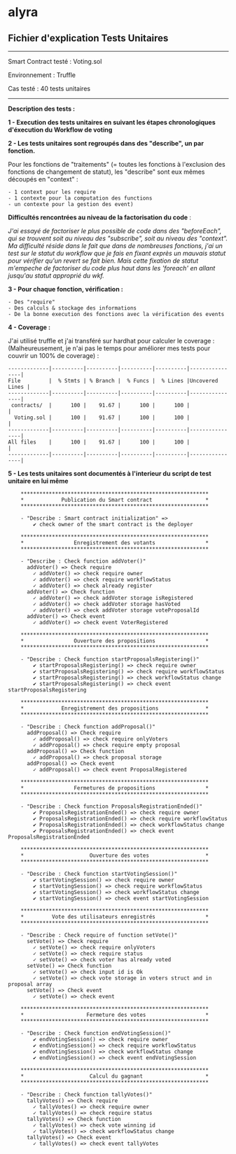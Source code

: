 # alyra

## Fichier d'explication Tests Unitaires

---

Smart Contract testé : Voting.sol

Environnement : Truffle

Cas testé : 40 tests unitaires

---

**Description des tests :**

**1 - Execution des tests unitaires en suivant les étapes chronologiques d'éxecution du Workflow de voting**

**2 - Les tests unitaires sont regroupés dans des "describe", un par fonction.**

Pour les fonctions de "traitements" (= toutes les fonctions à l'exclusion des fonctions de changement de statut), les "describe" sont eux mêmes découpés en "context" :

```
- 1 context pour les require
- 1 contexte pour la computation des functions
- un contexte pour la gestion des event)
```

**Difficultés rencontrées au niveau de la factorisation du code** :

_J'ai essayé de factoriser le plus possible de code dans des "beforeEach", qui se trouvent soit au niveau des "subscribe", soit au niveau des "context".  
Ma difficulté réside dans le fait que dans de nombreuses fonctions, j'ai un test sur le statut du workflow que je fais en fixant exprès un mauvais statut pour vérifier qu'un revert se fait bien. Mais cette fixation de statut m'empeche de factoriser du code plus haut dans les 'foreach' en allant jusqu'au statut approprié du wkf._

**3 - Pour chaque fonction, vérification :**

    - Des "require"
    - Des calculs & stockage des informations
    - De la bonne execution des fonctions avec la vérification des events

**4 - Coverage :**

J'ai utilisé truffle et j'ai transféré sur hardhat pour calculer le coverage :
(Malheureusement, je n'ai pas le temps pour améliorer mes tests pour couvrir un 100% de coverage) :

```
-------------|----------|----------|----------|----------|----------------|
File         |  % Stmts | % Branch |  % Funcs |  % Lines |Uncovered Lines |
-------------|----------|----------|----------|----------|----------------|
 contracts/  |      100 |    91.67 |      100 |      100 |                |
  Voting.sol |      100 |    91.67 |      100 |      100 |                |
-------------|----------|----------|----------|----------|----------------|
All files    |      100 |    91.67 |      100 |      100 |                |
-------------|----------|----------|----------|----------|----------------|
```

**5 - Les tests unitaires sont documentés à l'interieur du script de test unitaire en lui même**

```
    ************************************************************
    *            Publication du Smart contract                 *
    ************************************************************

    - "Describe : Smart contract initialization" =>
        ✔ check owner of the smart contract is the deployer

    ************************************************************
    *                Enregistrement des votants                *
    ************************************************************

    - "Describe : Check function addVoter()"
      addVoter() => Check require
        ✓ addVoter() => check require owner
        ✓ addVoter() => check require workflowStatus
        ✓ addVoter() => check already register
      addVoter() => Check function
        ✓ addVoter() => check addVoter storage isRegistered
        ✓ addVoter() => check addVoter storage hasVoted
        ✓ addVoter() => check addVoter storage voteProposalId
      addVoter() => Check event
        ✓ addVoter() => check event VoterRegistered

    ************************************************************
    *                Ouverture des propositions                *
    ************************************************************

    - "Describe : Check function startProposalsRegistering()"
        ✔ startProposalsRegistering() => check require owner
        ✔ startProposalsRegistering() => check require workflowStatus
        ✔ startProposalsRegistering() => check workflowStatus change
        ✔ startProposalsRegistering() => check event startProposalsRegistering

    ************************************************************
    *            Enregistrement des propositions               *
    ************************************************************

    - "Describe : Check function addProposal()"
      addProposal() => Check require
        ✓ addProposal() => check require onlyVoters
        ✓ addProposal() => check require empty proposal
      addProposal() => Check function
        ✓ addProposal() => check proposal storage
      addProposal() => Check event
        ✓ addProposal() => check event ProposalRegistered

    ************************************************************
    *                Fermetures de propositions                *
    ************************************************************

    - "Describe : Check function ProposalsRegistrationEnded()"
        ✔ ProposalsRegistrationEnded() => check require owner
        ✔ ProposalsRegistrationEnded() => check require workflowStatus
        ✔ ProposalsRegistrationEnded() => check workflowStatus change
        ✔ ProposalsRegistrationEnded() => check event ProposalsRegistrationEnded

    ************************************************************
    *                     Ouverture des votes                  *
    ************************************************************

    - "Describe : Check function startVotingSession()"
        ✔ startVotingSession() => check require owner
        ✔ startVotingSession() => check require workflowStatus
        ✔ startVotingSession() => check workflowStatus change
        ✔ startVotingSession() => check event startVotingSession

    ************************************************************
    *         Vote des utilisateurs enregistrés                *
    ************************************************************

    - "Describe : Check require of function setVote()"
      setVote() => Check require
        ✓ setVote() => check require onlyVoters
        ✓ setVote() => check require status
        ✓ setVote() => check voter has already voted
      setVote() => Check function
        ✓ setVote() => check input id is Ok
        ✓ setVote() => check vote storage in voters struct and in proposal array
      setVote() => Check event
        ✓ setVote() => check event

    ************************************************************
    *                    Fermeture des votes                   *
    ************************************************************

    - "Describe : Check function endVotingSession()"
        ✔ endVotingSession() => check require owner
        ✔ endVotingSession() => check require workflowStatus
        ✔ endVotingSession() => check workflowStatus change
        ✔ endVotingSession() => check event endVotingSession

    ************************************************************
    *                     Calcul du gagnant                    *
    ************************************************************

    - "Describe : Check function tallyVotes()"
      tallyVotes() => Check require
        ✓ tallyVotes() => check require owner
        ✓ tallyVotes() => check require status
      tallyVotes() => Check function
        ✓ tallyVotes() => check vote winning id
        ✓ tallyVotes() => check workflowStatus change
      tallyVotes() => Check event
        ✓ tallyVotes() => check event tallyVotes
```
